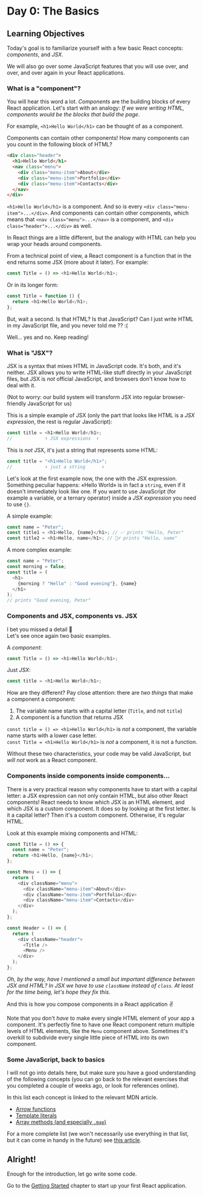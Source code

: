 # Day 0: The Basics

## Learning Objectives

Today's goal is to familiarize yourself with a few basic React concepts: _components_, and _JSX_.

We will also go over some JavaScript features that you will use over, and over, and over again in your React applications.

### What is a "component"?

You will hear this word a lot. _Components_ are the building blocks of every React application. Let's start with an analogy: _If we were writing HTML, components would be the blocks that build the page_.

For example, `<h1>Hello World</h1>` can be thought of as a component.

Components can contain other components! How many components can you count in the following block of HTML?

```html
<div class="header">
  <h1>Hello World</h1>
  <nav class="menu">
    <div class="menu-item">About</div>
    <div class="menu-item">Portfolio</div>
    <div class="menu-item">Contacts</div>
  </nav>
</div>
```

`<h1>Hello World</h1>` is a component. And so is every `<div class="menu-item">...</div>`. And components can contain other components, which means that `<nav class="menu">...</nav>` is a component, and `<div class="header">...</div>` as well.

In React things are a little different, but the analogy with HTML can help you wrap your heads around components.

From a technical point of view, a React component is a function that in the end returns some JSX (more about it later). For example:

```js
const Title = () => <h1>Hello World</h1>;
```

Or in its longer form:

```js
const Title = function () {
  return <h1>Hello World</h1>;
};
```

But, wait a second. Is that HTML? Is that JavaScript? Can I just write HTML in my JavaScript file, and you never told me ?? :(

Well... yes and no. Keep reading!

### What is "JSX"?

JSX is a syntax that mixes HTML in JavaScript code. It's both, and it's neither. JSX allows you to write HTML-like stuff directly in your JavaScript files, but JSX is _not_ official JavaScript, and browsers don't know how to deal with it.

(Not to worry: our build system will transform JSX into regular browser-friendly JavaScript for us)

This is a simple example of JSX (only the part that looks like HTML is a _JSX expression_, the rest is regular JavaScript):

```js
const title = <h1>Hello World</h1>;
//            ⬆️ JSX expressions  ⬆️
```

This is _not_ JSX, it's just a string that represents some HTML:

```js
const title = "<h1>Hello World</h1>";
//            ⬆️ just a string      ⬆️
```

Let's look at the first example now, the one with the JSX expression. Something peculiar happens: «Hello World» is in fact a `string`, even if it doesn't immediately look like one. If you want to use JavaScript (for example a variable, or a ternary operator) inside a _JSX expression_ you need to use `{}`.

A simple example:

```js
const name = "Peter";
const title1 = <h1>Hello, {name}</h1>; // ✅ prints "Hello, Peter"
const title2 = <h1>Hello, name</h1>; // 🙅‍♂️ prints "Hello, name"
```

A more complex example:

```js
const name = "Peter";
const morning = false;
const title = (
  <h1>
    {morning ? "Hello" : "Good evening"}, {name}
  </h1>
);
// prints "Good evening, Peter"
```

### Components and JSX, components vs. JSX

I bet you missed a detail 🙂  
Let's see once again two basic examples.

A _component_:

```js
const Title = () => <h1>Hello World</h1>;
```

Just _JSX_:

```js
const title = <h1>Hello World</h1>;
```

How are they different? Pay close attention: there are _two things_ that make a component a component:

1. The variable name starts with a capital letter (`Title`, and not `title`)
2. A component is a function that returns JSX

`const title = () => <h1>Hello World</h1>` is _not_ a component, the variable name starts with a lower case letter.  
`const Title = <h1>Hello World</h1>` is _not_ a component, it is not a function.

Without these two characteristics, your code may be valid JavaScript, but _will not_ work as a React component.

### Components inside components inside components...

There is a very practical reason why components have to start with a capital letter: a JSX expression can not only contain HTML, but also other React components! React needs to know which JSX is an HTML element, and which JSX is a custom component. It does so by looking at the first letter. Is it a capital letter? Then it's a custom component. Otherwise, it's regular HTML.

Look at this example mixing components and HTML:

```js
const Title = () => {
  const name = "Peter";
  return <h1>Hello, {name}</h1>;
};

const Menu = () => {
  return (
    <div className="menu">
      <div className="menu-item">About</div>
      <div className="menu-item">Portfolio</div>
      <div className="menu-item">Contacts</div>
    </div>
  );
};

const Header = () => {
  return (
    <div className="header">
      <Title />
      <Menu />
    </div>
  );
};
```

_Oh, by the way, have I mentioned a small but important difference between JSX and HTML? In JSX we have to use `className` instead of `class`. At least for the time being, let's hope they fix this._

And this is how you compose components in a React application ✌️

Note that you don't _have_ to make every single HTML element of your app a component. It's perfectly fine to have one React component return multiple levels of HTML elements, like the `Menu` component above. Sometimes it's overkill to subdivide every single little piece of HTML into its own component.

### Some JavaScript, back to basics

I will not go into details here, but make sure you have a good understanding of the following concepts (you can go back to the relevant exercises that you completed a couple of weeks ago, or look for references online).

In this list each concept is linked to the relevant MDN article.

- [Arrow functions](https://developer.mozilla.org/en-US/docs/Web/JavaScript/Reference/Functions/Arrow_functions)
- [Template literals](https://developer.mozilla.org/en-US/docs/Web/JavaScript/Reference/Template_literals)
- [Array methods (and especially `.map`)](https://developer.mozilla.org/en-US/docs/Web/JavaScript/Reference/Global_Objects/Array/map)

For a more complete list (we won't necessarily use everything in that list, but it can come in handy in the future) see [this article](https://kentcdodds.com/blog/javascript-to-know-for-react).

## Alright!

Enough for the introduction, let go write some code.

Go to the [Getting Started](../1.Getting-Started) chapter to start up your first React application.
